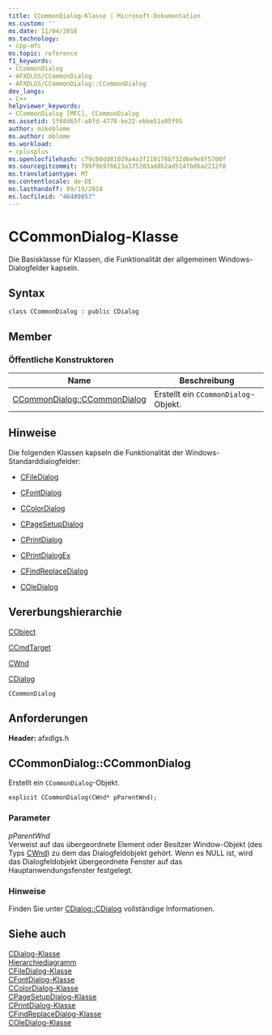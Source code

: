 ```yaml
---
title: CCommonDialog-Klasse | Microsoft-Dokumentation
ms.custom: ''
ms.date: 11/04/2016
ms.technology:
- cpp-mfc
ms.topic: reference
f1_keywords:
- CCommonDialog
- AFXDLGS/CCommonDialog
- AFXDLGS/CCommonDialog::CCommonDialog
dev_langs:
- C++
helpviewer_keywords:
- CCommonDialog [MFC], CCommonDialog
ms.assetid: 1f68d65f-a0fd-4778-be22-ebbe51a95f95
author: mikeblome
ms.author: mblome
ms.workload:
- cplusplus
ms.openlocfilehash: c79c00dd81029a4a3f210178b732d6e9e8f5700f
ms.sourcegitcommit: 799f9b976623a375203ad8b2ad5147bd6a2212f0
ms.translationtype: MT
ms.contentlocale: de-DE
ms.lasthandoff: 09/19/2018
ms.locfileid: "46409857"
---
```

# <a name="ccommondialog-class"></a>CCommonDialog-Klasse

Die Basisklasse für Klassen, die Funktionalität der allgemeinen Windows-Dialogfelder kapseln.

## <a name="syntax"></a>Syntax

```
class CCommonDialog : public CDialog
```

## <a name="members"></a>Member

### <a name="public-constructors"></a>Öffentliche Konstruktoren

|Name|Beschreibung|
|----------|-----------------|
|[CCommonDialog::CCommonDialog](#ccommondialog)|Erstellt ein `CCommonDialog`-Objekt.|

## <a name="remarks"></a>Hinweise

Die folgenden Klassen kapseln die Funktionalität der Windows-Standarddialogfelder:

- [CFileDialog](../../mfc/reference/cfiledialog-class.md)

- [CFontDialog](../../mfc/reference/cfontdialog-class.md)

- [CColorDialog](../../mfc/reference/ccolordialog-class.md)

- [CPageSetupDialog](../../mfc/reference/cpagesetupdialog-class.md)

- [CPrintDialog](../../mfc/reference/cprintdialog-class.md)

- [CPrintDialogEx](../../mfc/reference/cprintdialogex-class.md)

- [CFindReplaceDialog](../../mfc/reference/cfindreplacedialog-class.md)

- [COleDialog](../../mfc/reference/coledialog-class.md)

## <a name="inheritance-hierarchy"></a>Vererbungshierarchie

[CObject](../../mfc/reference/cobject-class.md)

[CCmdTarget](../../mfc/reference/ccmdtarget-class.md)

[CWnd](../../mfc/reference/cwnd-class.md)

[CDialog](../../mfc/reference/cdialog-class.md)

`CCommonDialog`

## <a name="requirements"></a>Anforderungen

**Header:** afxdlgs.h

##  <a name="ccommondialog"></a>  CCommonDialog::CCommonDialog

Erstellt ein `CCommonDialog`-Objekt.

```
explicit CCommonDialog(CWnd* pParentWnd);
```

### <a name="parameters"></a>Parameter

*pParentWnd*<br/>
Verweist auf das übergeordnete Element oder Besitzer Window-Objekt (des Typs [CWnd](../../mfc/reference/cwnd-class.md)) zu dem das Dialogfeldobjekt gehört. Wenn es NULL ist, wird das Dialogfeldobjekt übergeordnete Fenster auf das Hauptanwendungsfenster festgelegt.

### <a name="remarks"></a>Hinweise

Finden Sie unter [CDialog::CDialog](../../mfc/reference/cdialog-class.md#cdialog) vollständige Informationen.

## <a name="see-also"></a>Siehe auch

[CDialog-Klasse](../../mfc/reference/cdialog-class.md)<br/>
[Hierarchiediagramm](../../mfc/hierarchy-chart.md)<br/>
[CFileDialog-Klasse](../../mfc/reference/cfiledialog-class.md)<br/>
[CFontDialog-Klasse](../../mfc/reference/cfontdialog-class.md)<br/>
[CColorDialog-Klasse](../../mfc/reference/ccolordialog-class.md)<br/>
[CPageSetupDialog-Klasse](../../mfc/reference/cpagesetupdialog-class.md)<br/>
[CPrintDialog-Klasse](../../mfc/reference/cprintdialog-class.md)<br/>
[CFindReplaceDialog-Klasse](../../mfc/reference/cfindreplacedialog-class.md)<br/>
[COleDialog-Klasse](../../mfc/reference/coledialog-class.md)
